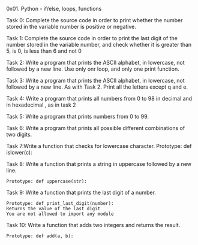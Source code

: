 0x01. Python - if/else, loops, functions 

Task 0: Complete the source code in order to print whether the number stored in the variable number is positive or negative.

Task 1: Complete the source code in order to print the last digit of the number stored in the variable number, and check whether it is greater than 5, is 0, is less than 6 and not 0

Task 2: Write a program that prints the ASCII alphabet, in lowercase, not followed by a new line. Use only onr loop, and only one print function.

Task 3: Write a program that prints the ASCII alphabet, in lowercase, not followed by a new line. As with Task 2. Print all the letters except q and e.

Task 4: Write a program that prints all numbers from 0 to 98 in decimal and in hexadecimal , as in task 2

Task 5: Write a program that prints numbers from 0 to 99.

Task 6: Write a program that prints all possible different combinations of two digits.

Task 7:Write a function that checks for lowercase character.
    Prototype: def islower(c):

Task 8: Write a function that prints a string in uppercase followed by a new line.

    Prototype: def uppercase(str):


Task 9: Write a function that prints the last digit of a number.

    Prototype: def print_last_digit(number):
    Returns the value of the last digit
    You are not allowed to import any module

Task 10: Write a function that adds two integers and returns the result.

    Prototype: def add(a, b):